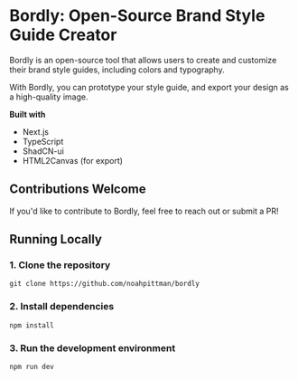 **Bordly: Open-Source Brand Style Guide Creator**
=====================================================

Bordly is an open-source tool that allows users to create and customize their brand style guides, including colors and typography. 

With Bordly, you can prototype your style guide, and export your design as a high-quality image.

**Built with**

* Next.js
* TypeScript
* ShadCN-ui
* HTML2Canvas (for export)

**Contributions Welcome**
---------------------------
If you'd like to contribute to Bordly, feel free to reach out or submit a PR!

**Running Locally**
-------------------

### 1. Clone the repository
```
git clone https://github.com/noahpittman/bordly
```

### 2. Install dependencies
```
npm install
```

### 3. Run the development environment
```
npm run dev
```
